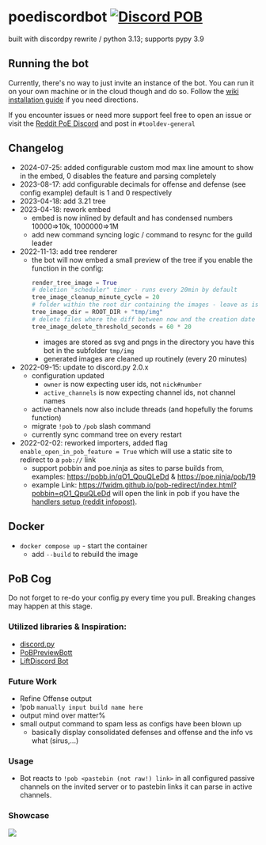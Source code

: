 # poediscordbot [![Discord POB](https://github.com/poediscord/poediscordbot/actions/workflows/python-app.yml/badge.svg)](https://github.com/poediscord/poediscordbot/actions/workflows/python-app.yml)
built with discordpy rewrite / python 3.13; supports pypy 3.9

## Running the bot
Currently, there's no way to just invite an instance of the bot. You can run it on your own machine or in the cloud though and do so. Follow the [wiki installation guide](https://github.com/poediscord/poediscordbot/wiki/Installation) if you need directions.

If you encounter issues or need more support feel free to open an issue or visit the [Reddit PoE Discord](https://discord.com/invite/pathofexile) and post in `#tooldev-general`

## Changelog
- 2024-07-25: added configurable custom mod max line amount to show in the embed, 0 disables the feature and parsing completely
- 2023-08-17: add configurable decimals for offense and defense (see config example) default is 1 and 0 respectively
- 2023-04-18: add 3.21 tree
- 2023-04-18: rework embed
  - embed is now inlined by default and has condensed numbers 10000=>10k, 1000000=>1M
  - add new command syncing logic / command to resync for the guild leader
- 2022-11-13: add tree renderer
  - the bot will now embed a small preview of the tree if you enable the function in the config:
    ```python
    render_tree_image = True
    # deletion "scheduler" timer - runs every 20min by default
    tree_image_cleanup_minute_cycle = 20
    # folder within the root dir containing the images - leave as is if you don't need to change it
    tree_image_dir = ROOT_DIR + "tmp/img"
    # delete files where the diff between now and the creation date is bigger than this amount (in seconds)
    tree_image_delete_threshold_seconds = 60 * 20
    ```
    - images are stored as svg and pngs in the directory you have this bot in the subfolder `tmp/img`
    - generated images are cleaned up routinely (every 20 minutes)
- 2022-09-15: update to discord.py 2.0.x
  - configuration updated
    - `owner` is now expecting user ids, not `nick#number` 
    - `active_channels` is now expecting channel ids, not channel names
  - active channels now also include threads (and hopefully the forums function)
  - migrate `!pob` to `/pob` slash command
  - currently sync command tree on every restart
- 2022-02-02: reworked importers, added flag `enable_open_in_pob_feature = True` which will use a static site to redirect to a `pob://` link
  - support pobbin and poe.ninja as sites to parse builds from, examples: https://pobb.in/qO1_QpuQLeDd & https://poe.ninja/pob/19
  - example Link: https://fwidm.github.io/pob-redirect/index.html?pobbin=qO1_QpuQLeDd will open the link in pob if you have the [handlers setup (reddit infopost)](https://www.reddit.com/r/pathofexile/comments/siao2j/poblink_quickload_links_for_path_of_building/).
## Docker
- `docker compose up` - start the container
    - add `--build` to rebuild the image
    
## PoB Cog
Do not forget to re-do your config.py every time you pull. Breaking changes may happen at this stage.

### Utilized libraries & Inspiration:
- [discord.py](https://github.com/Rapptz/discord.py)
- [PoBPreviewBott](https://github.com/aggixx/PoBPreviewBot)
- [LiftDiscord Bot](https://github.com/andreandersen/LiftDiscord/)

### Future Work
- Refine Offense output
- !pob `manually input build name here` <pob link>
- output mind over matter%
- small output command to spam less as configs have been blown up
    - basically display consolidated defenses and offense and the info vs what (sirus,...)
### Usage
- Bot reacts to `!pob <pastebin (not raw!) link>` in all configured passive channels on the invited server or to pastebin links it can parse in active channels.

### Showcase
![](https://cdn.discordapp.com/attachments/175005585203396622/832324723794116636/unknown.png)

